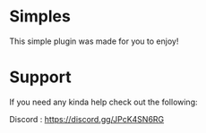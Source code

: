 <h1>Simples</h1>
<p>This simple plugin was made for you to enjoy!</p>

<h1>Support</h1>

If you need any kinda help check out the following:

Discord : https://discord.gg/JPcK4SN6RG
